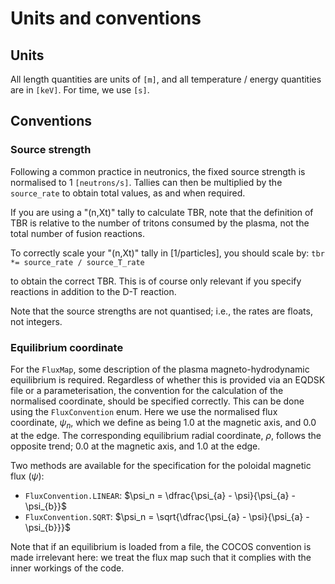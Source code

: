 # Units and conventions

## Units

All length quantities are units of `[m]`, and all temperature / energy quantities are in `[keV]`. For time, we use `[s]`.

## Conventions

### Source strength

Following a common practice in neutronics, the fixed source strength is normalised to 1 `[neutrons/s]`. Tallies can then be multiplied by the `source_rate` to obtain total values, as and when required.

If you are using a "(n,Xt)" tally to calculate TBR, note that the definition of TBR is relative to the number of tritons consumed by the plasma, not the total number of fusion reactions.

To correctly scale your "(n,Xt)" tally in [1/particles], you should scale by:
    `tbr *= source_rate / source_T_rate`

to obtain the correct TBR. This is of course only relevant if you specify reactions in addition to the D-T reaction.

Note that the source strengths are not quantised; i.e., the rates are floats, not integers.

### Equilibrium coordinate

For the `FluxMap`, some description of the plasma magneto-hydrodynamic equilibrium is required. Regardless of whether this is provided via an EQDSK file or a parameterisation, the convention for the calculation of the normalised coordinate, should be specified correctly. This can be done using the `FluxConvention` enum. Here we use the normalised flux coordinate, $\psi_n$, which we define as being 1.0 at the magnetic axis, and 0.0 at the edge. The corresponding equilibrium radial coordinate, $\rho$, follows the opposite trend; 0.0 at the magnetic axis, and 1.0 at the edge.

Two methods are available for the specification for the poloidal magnetic flux ($\psi$):

* `FluxConvention.LINEAR`: $\psi_n = \dfrac{\psi_{a} - \psi}{\psi_{a} - \psi_{b}}$
* `FluxConvention.SQRT`: $\psi_n = \sqrt{\dfrac{\psi_{a} - \psi}{\psi_{a} - \psi_{b}}}$

Note that if an equilibrium is loaded from a file, the COCOS convention is made irrelevant here: we treat the flux map such that it complies with the inner workings of the code.
